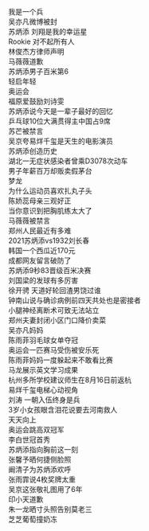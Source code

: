 我是一个兵  
吴亦凡微博被封  
苏炳添 刘翔是我的幸运星  
Rookie 对不起所有人  
林俊杰方律师声明  
马薇薇道歉  
苏炳添男子百米第6  
轻启年轻  
奥运会  
福原爱鼓励刘诗雯  
苏炳添说今天是一辈子最好的回忆  
乒乓球10位大满贯得主中国占9席  
苏芒被禁言  
吴京夸易烊千玺是天生的电影演员  
苏炳添创造历史  
湖北一无症状感染者曾乘D3078次动车  
男子年薪百万却贩卖假茅台  
梦龙  
为什么运动员喜欢扎丸子头  
陈娇蕊母亲三观好正  
当你意识到把胸肌练太大了  
马薇薇被禁言  
郑州人民最近有多难  
2021苏炳添vs1932刘长春  
韩国一个西瓜近170元  
成都网友留言破防了  
苏炳添9秒83晋级百米决赛  
刘国梁的发球有多厉害  
徐开骋 天道好轮回渣男饶过谁  
钟南山说与确诊病例前四天共处也是密接者  
小腿神经离断术可致无法站立  
郑州夫妻封闭小区门口降价卖菜  
吴亦凡妈妈  
陈雨菲羽毛球女单夺冠  
奥运会一匹赛马受伤被安乐死  
陈雨菲妈妈一度躲起来不敢看比赛  
马龙展示英文学习成果  
杭州多所学校建议师生在8月16日前返杭  
易烊千玺电梯心动视角  
刘涛 一朝入伍终身是兵  
3岁小女孩眼含泪花说要去河南救人  
天天向上  
奥运会跳高双冠军  
李白世冠首秀  
苏炳添指向胸前这一刻  
张馨予晒何捷侧脸照  
阚清子为苏炳添欢呼  
张雨霏说4枚奖牌太重  
吴京这张敬礼图用了6年  
印小天道歉  
朱一龙晒寸头照告别莫老三  
芝芝葡萄撞奶冻  
